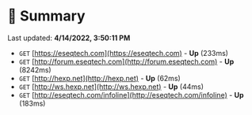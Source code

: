 # 📖 Summary
Last updated: **4/14/2022, 3:50:11 PM**

- `GET` [https://eseqtech.com](https://eseqtech.com) - **Up** (233ms)
- `GET` [http://forum.eseqtech.com](http://forum.eseqtech.com) - **Up** (8242ms)
- `GET` [http://hexp.net](http://hexp.net) - **Up** (62ms)
- `GET` [http://ws.hexp.net](http://ws.hexp.net) - **Up** (44ms)
- `GET` [http://eseqtech.com/infoline](http://eseqtech.com/infoline) - **Up** (183ms)
